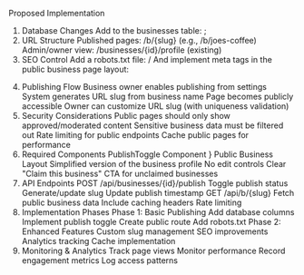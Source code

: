 Proposed Implementation
1. Database Changes
Add to the businesses table:
;
2. URL Structure
Published pages: /b/{slug} (e.g., /b/joes-coffee)
Admin/owner view: /businesses/{id}/profile (existing)
3. SEO Control
Add a robots.txt file:
/
And implement meta tags in the public business page layout:
>
4. Publishing Flow
Business owner enables publishing from settings
System generates URL slug from business name
Page becomes publicly accessible
Owner can customize URL slug (with uniqueness validation)
5. Security Considerations
Public pages should only show approved/moderated content
Sensitive business data must be filtered out
Rate limiting for public endpoints
Cache public pages for performance
6. Required Components
PublishToggle Component
}
Public Business Layout
Simplified version of the business profile
No edit controls
Clear "Claim this business" CTA for unclaimed businesses
7. API Endpoints
POST /api/businesses/{id}/publish
Toggle publish status
Generate/update slug
Update publish timestamp
GET /api/b/{slug}
Fetch public business data
Include caching headers
Rate limiting
8. Implementation Phases
Phase 1: Basic Publishing
Add database columns
Implement publish toggle
Create public route
Add robots.txt
Phase 2: Enhanced Features
Custom slug management
SEO improvements
Analytics tracking
Cache implementation
9. Monitoring & Analytics
Track page views
Monitor performance
Record engagement metrics
Log access patterns